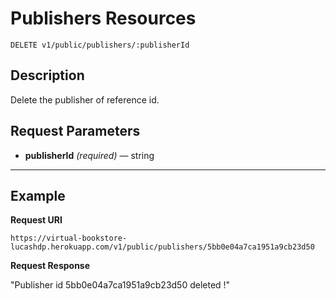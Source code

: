 # Publishers Resources

    DELETE v1/public/publishers/:publisherId

## Description
Delete the publisher of reference id.

## Request Parameters

- **publisherId** _(required)_ — string

***

## Example
**Request URI**

    https://virtual-bookstore-lucashdp.herokuapp.com/v1/public/publishers/5bb0e04a7ca1951a9cb23d50

**Request Response**

"Publisher id 5bb0e04a7ca1951a9cb23d50 deleted !"